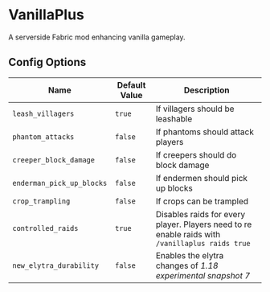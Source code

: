 # VanillaPlus

A serverside Fabric mod enhancing vanilla gameplay.

## Config Options

| Name                      | Default Value | Description                                                                                     |
|---------------------------|---------------|-------------------------------------------------------------------------------------------------|
| `leash_villagers`         | `true`        | If villagers should be leashable                                                                |
| `phantom_attacks`         | `false`       | If phantoms should attack players                                                               |
| `creeper_block_damage`    | `false`       | If creepers should do block damage                                                              |
| `enderman_pick_up_blocks` | `false`       | If endermen should pick up blocks                                                               |
| `crop_trampling`          | `false`       | If crops can be trampled                                                                        |
| `controlled_raids`        | `true`        | Disables raids for every player. Players need to re enable raids with `/vanillaplus raids true` |
| `new_elytra_durability`   | `false`       | Enables the elytra changes of *1.18 experimental snapshot 7*                                    |
